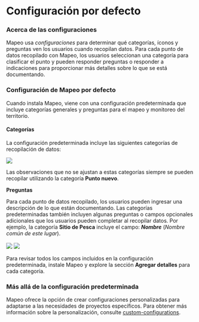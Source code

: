 # Configuración por defecto

### **A**cerca de las configuraciones&#x20;

Mapeo usa _configuraciones_ para determinar qué categorías, íconos y preguntas ven los usuarios cuando recopilan datos. Para cada punto de datos recopilado con Mapeo, los usuarios seleccionan una categoría para clasificar el punto y pueden responder preguntas o responder a indicaciones para proporcionar más detalles sobre lo que se está documentando.&#x20;

### **Configuración de Mapeo por defecto**

Cuando instala Mapeo, viene con una configuración predeterminada que incluye categorías generales y preguntas para el mapeo y monitoreo del territorio.&#x20;

#### Categorías

La configuración predeterminada incluye las siguientes categorías de recopilación de datos:

![](../../.gitbook/assets/Default\_categories\_no\_frame.jpeg)

Las observaciones que no se ajustan a estas categorías siempre se pueden recopilar utilizando la categoría **Punto nuevo**.&#x20;

**Preguntas**

Para cada punto de datos recopilado, los usuarios pueden ingresar una descripción de lo que están documentando. Las categorías predeterminadas también incluyen algunas preguntas o campos opcionales adicionales que los usuarios pueden completar al recopilar datos. Por ejemplo, la categoría **Sitio de Pesca** incluye el campo: _**Nombre**_ (_Nombre común de este lugar_).\
\
&#x20;![](../../.gitbook/assets/Mm\_add\_details\_button\_fishing\_site.jpg)     ![](../../.gitbook/assets/Mm\_example\_details\_field\_name.jpg)

Para revisar todos los campos incluidos en la configuración predeterminada, instale Mapeo y explore la sección **Agregar detalles** para cada categoría.&#x20;

### Más allá de la configuración predeterminada

Mapeo ofrece la opción de crear configuraciones personalizadas para adaptarse a las necesidades de proyectos específicos. Para obtener más información sobre la personalización, consulte [custom-configurations](../customization-options/custom-configurations/ "mention").
